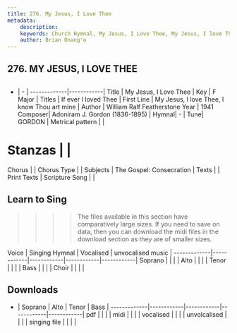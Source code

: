 ```yaml
---
title: 276. My Jesus, I Love Thee
metadata:
    description: 
    keywords: Church Hymnal, My Jesus, I Love Thee, My Jesus, I love Thee, I know Thou art mine, If ever I loved Thee
    author: Brian Onang'o
---
```



## 276. MY JESUS, I LOVE THEE

```txt

```

- |   -  |
-------------|------------|
Title | My Jesus, I Love Thee |
Key | F Major |
Titles | If ever I loved Thee |
First Line | My Jesus, I love Thee, I know Thou art mine |
Author | William Ralf Featherstone
Year | 1941
Composer| Adoniram J. Gordon (1836-1895) |
Hymnal|  - |
Tune| GORDON |
Metrical pattern | |
# Stanzas |  |
Chorus |  |
Chorus Type |  |
Subjects | The Gospel: Consecration |
Texts |  |
Print Texts | 
Scripture Song |  |
  
## Learn to Sing

>>>> The files available in this section have comparatively large sizes. If you need to save on data, then you can download the midi files in the download section as they are of smaller sizes.

Voice |  Singing Hymnal | Vocalised | unvocalised music |
-------------|------------|------------|------------|------------|
Soprano | | | |
Alto | | | |
Tenor | | | |
Bass | | | |
Choir | | | |

## Downloads

- |  Soprano | Alto | Tenor | Bass |
-------------|------------|------------|------------|------------|
pdf | | | |
midi | | | |
vocalised | | | |
unvolcalised | | | |
singing file | | | |
  